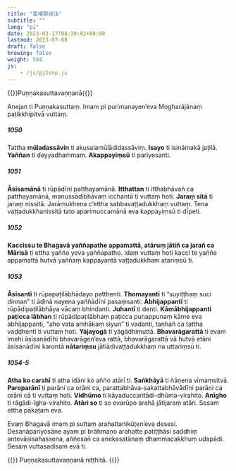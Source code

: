 ```yaml
---
title: "富楼那经注"
subtitle: ""
lang: "pi"
date: 2023-03-17T08:39:02+08:00
lastmod: 2023-07-08
draft: false
brewing: false
weight: 504
js:
    - /js/pj2snp.js
---
```


{{<subtitle>}}Puṇṇakasuttavaṇṇanā{{</subtitle>}}

Anejan ti Puṇṇakasuttaṃ. Imam pi purimanayen’eva Mogharājānaṃ paṭikkhipitvā vuttaṃ.

##### 1050

Tattha **mūladassāvin** ti akusalamūlādidassāviṃ. **Isayo** ti isināmakā jaṭilā. **Yaññan** ti deyyadhammaṃ. **Akappayiṃsū** ti pariyesanti.

##### 1051

**Āsīsamānā** ti rūpādīni patthayamānā. **Itthattan** ti itthabhāvañ ca patthayamānā, manussādibhāvaṃ icchantā ti vuttaṃ hoti. **Jaraṃ sitā** ti jaraṃ nissitā. Jarāmukhena c’ettha sabbavaṭṭadukkhaṃ vuttaṃ. Tena vaṭṭadukkhanissitā tato aparimuccamānā eva kappayiṃsū ti dīpeti.

##### 1052

**Kaccissu te Bhagavā yaññapathe appamattā, atāruṃ jātiñ ca jarañ ca Mārisā** ti ettha yañño yeva yaññapatho. Idaṃ vuttaṃ hoti kacci te yaññe appamattā hutvā yaññaṃ kappayantā vaṭṭadukkham atariṃsū ti.

##### 1053

**Āsīsantī** ti rūpapaṭilābhādayo patthenti. **Thomayantī** ti “suyiṭṭhaṃ suci dinnan” ti ādinā nayena yaññādīni pasaṃsanti. **Abhijappantī** ti rūpādipaṭilābhāya vācaṃ bhindanti. **Juhantī** ti denti. **Kāmābhijappanti paṭicca lābhan** ti rūpādipaṭilābhaṃ paṭicca punappunaṃ kāme eva abhijappanti, “aho vata amhākaṃ siyun” ti vadanti, taṇhañ ca tattha vaḍḍhentī ti vuttaṃ hoti. **Yājayogā** ti yāgādhimuttā. **Bhavarāgarattā** ti evam imehi āsīsanādīhi bhavarāgen’eva rattā, bhavarāgarattā vā hutvā etāni āsīsanādīni karontā **nātariṃsu** jātiādivaṭṭadukkhaṃ na uttariṃsū ti.

##### 1054-5

**Atha ko carahī** ti atha idāni ko añño atārī ti. **Saṅkhāyā** ti ñāṇena vīmaṃsitvā. **Paroparānī** ti parāni ca orāni ca, parattabhāva-sakattabhāvādīni parāni ca orāni cā ti vuttaṃ hoti. **Vidhūmo** ti kāyaduccaritādi-dhūma-virahito. **Anīgho** ti rāgādi-īgha-virahito. **Atāri so** ti so evarūpo arahā jātijaraṃ atāri. Sesam ettha pākaṭam eva.

Evaṃ Bhagavā imam pi suttaṃ arahattanikūṭen’eva desesi. Desanāpariyosāne ayam pi brāhmaṇo arahatte patiṭṭhāsi saddhiṃ antevāsisahassena, aññesañ ca anekasatānaṃ dhammacakkhuṃ udapādi. Sesaṃ vuttasadisam evā ti.

{{<eof>}}
    Puṇṇakasuttavaṇṇanā niṭṭhitā.
{{</eof>}}